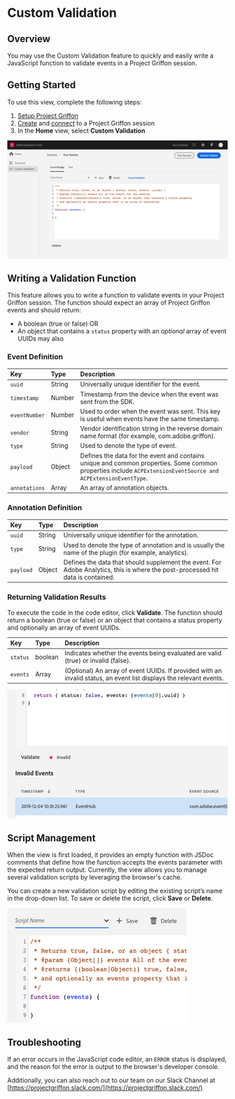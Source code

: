 # Custom Validation

## Overview

You may use the Custom Validation feature to quickly and easily write a JavaScript function to validate events in a Project Griffon session.

## Getting Started

To use this view, complete the following steps:

1. [Setup Project Griffon](../set-up-project-griffon/)
2. [Create](./#creating-sessions) and [connect](./#connecting-to-a-session) to a Project Griffon session
3. In the **Home** view, select **Custom Validation**

![Custom Validation](../../../.gitbook/assets/screen-shot-2020-02-12-at-9.17.25-am.png)

## Writing a Validation Function

This feature allows you to write a function to validate events in your Project Griffon session. The function should expect an array of Project Griffon events and should return:

* A boolean \(true or false\) OR
* An object that contains a `status` property with an _optional_ array of event UUIDs may also

### Event Definition

| Key | Type | Description |
| :--- | :--- | :--- |
| `uuid` | String | Universally unique identifier for the event. |
| `timestamp` | Number | Timestamp from the device when the event was sent from the SDK. |
| `eventNumber` | Number | Used to order when the event was sent. This key is useful when events have the same timestamp. |
| `vendor` | String | Vendor identification string in the reverse domain name format \(for example, com.adobe.griffon\). |
| `type` | String | Used to denote the type of event. |
| `payload` | Object | Defines the data for the event and contains unique and common properties. Some common properties include `ACPExtensionEventSource and ACPExtensionEventType`. |
| `annotations` | Array | An array of annotation objects. |

### Annotation Definition

| Key | Type | Description |
| :--- | :--- | :--- |
| `uuid` | String | Universally unique identifier for the annotation. |
| `type` | String | Used to denote the type of annotation and is usually the name of the plugin \(for example, analytics\). |
| `payload` | Object | Defines the data that should supplement the event. For Adobe Analytics, this is where the post-processed hit data is contained. |

### Returning Validation Results

To execute the code in the code editor, click **Validate**. The function should return a boolean \(true or false\) or an object that contains a status property and optionally an array of event UUIDs.

| Key | Type | Description |
| :--- | :--- | :--- |
| `status` | boolean | Indicates whether the events being evaluated are valid \(true\) or invalid \(false\). |
| `events` | Array | \(Optional\) An array of event UUIDs. If provided with an invalid status, an event list displays the relevant events. |

![](../../../.gitbook/assets/griffon-custom-validation-invalid.png)

## Script Management

When the view is first loaded, it provides an empty function with JSDoc comments that define how the function accepts the events parameter with the expected return output. Currently, the view allows you to manage several validation scripts by leveraging the browser's cache.

You can create a new validation script by editing the existing script’s name in the drop-down list. To save or delete the script, click **Save** or **Delete**.

![](../../../.gitbook/assets/griffon-custom-validation-save.png)

## Troubleshooting

If an error occurs in the JavaScript code editor, an `ERROR` status is displayed, and the reason for the error is output to the browser's developer console.

Additionally, you can also reach out to our team on our Slack Channel at [https://projectgriffon.slack.com/](https://projectgriffon.slack.com/)

